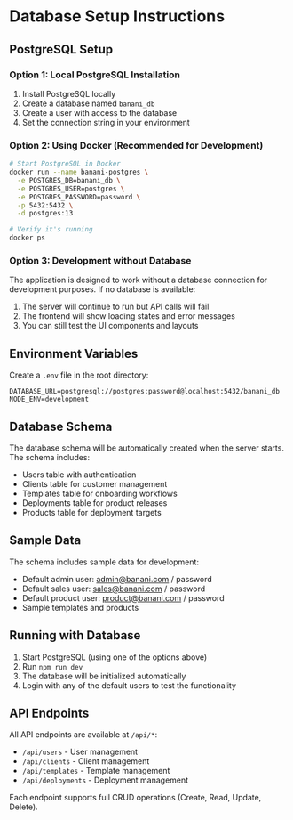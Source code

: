 # Database Setup Instructions

## PostgreSQL Setup

### Option 1: Local PostgreSQL Installation

1. Install PostgreSQL locally
2. Create a database named `banani_db`
3. Create a user with access to the database
4. Set the connection string in your environment

### Option 2: Using Docker (Recommended for Development)

```bash
# Start PostgreSQL in Docker
docker run --name banani-postgres \
  -e POSTGRES_DB=banani_db \
  -e POSTGRES_USER=postgres \
  -e POSTGRES_PASSWORD=password \
  -p 5432:5432 \
  -d postgres:13

# Verify it's running
docker ps
```

### Option 3: Development without Database

The application is designed to work without a database connection for development purposes. If no database is available:

1. The server will continue to run but API calls will fail
2. The frontend will show loading states and error messages
3. You can still test the UI components and layouts

## Environment Variables

Create a `.env` file in the root directory:

```
DATABASE_URL=postgresql://postgres:password@localhost:5432/banani_db
NODE_ENV=development
```

## Database Schema

The database schema will be automatically created when the server starts. The schema includes:

- Users table with authentication
- Clients table for customer management
- Templates table for onboarding workflows
- Deployments table for product releases
- Products table for deployment targets

## Sample Data

The schema includes sample data for development:

- Default admin user: admin@banani.com / password
- Default sales user: sales@banani.com / password
- Default product user: product@banani.com / password
- Sample templates and products

## Running with Database

1. Start PostgreSQL (using one of the options above)
2. Run `npm run dev`
3. The database will be initialized automatically
4. Login with any of the default users to test the functionality

## API Endpoints

All API endpoints are available at `/api/*`:

- `/api/users` - User management
- `/api/clients` - Client management
- `/api/templates` - Template management
- `/api/deployments` - Deployment management

Each endpoint supports full CRUD operations (Create, Read, Update, Delete).

